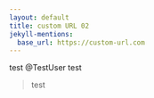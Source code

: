 ```yaml
---
layout: default
title: custom URL 02
jekyll-mentions:
  base_url: https://custom-url.com
---
```


test @TestUser test
> test

